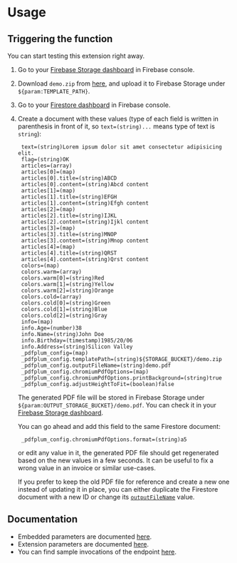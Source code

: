 # Usage

## Triggering the function

You can start testing this extension right away.

1. Go to your [Firebase Storage dashboard](https://console.firebase.google.com/project/${PROJECT_ID}/storage/${STORAGE_BUCKET}/files) in Firebase console.

1. Download `demo.zip` from [here](https://github.com/pdfplum/pdfplum/tree/main/template-samples), and upload it to Firebase Storage under `${param:TEMPLATE_PATH}`.

1. Go to your [Firestore dashboard](https://console.firebase.google.com/project/${PROJECT_ID}/firestore/data/~2F${param:FIRESTORE_COLLECTION}) in Firebase console.

1. Create a document with these values (type of each field is written in parenthesis in front of it, so `text=(string)...` means type of text is `string`):

   ```text
    text=(string)Lorem ipsum dolor sit amet consectetur adipisicing elit.
    flag=(string)OK
    articles=(array)
    articles[0]=(map)
    articles[0].title=(string)ABCD
    articles[0].content=(string)Abcd content
    articles[1]=(map)
    articles[1].title=(string)EFGH
    articles[1].content=(string)Efgh content
    articles[2]=(map)
    articles[2].title=(string)IJKL
    articles[2].content=(string)Ijkl content
    articles[3]=(map)
    articles[3].title=(string)MNOP
    articles[3].content=(string)Mnop content
    articles[4]=(map)
    articles[4].title=(string)QRST
    articles[4].content=(string)Qrst content
    colors=(map)
    colors.warm=(array)
    colors.warm[0]=(string)Red
    colors.warm[1]=(string)Yellow
    colors.warm[2]=(string)Orange
    colors.cold=(array)
    colors.cold[0]=(string)Green
    colors.cold[1]=(string)Blue
    colors.cold[2]=(string)Gray
    info=(map)
    info.Age=(number)38
    info.Name=(string)John Doe
    info.Birthday=(timestamp)1985/20/06
    info.Address=(string)Silicon Valley
    _pdfplum_config=(map)
    _pdfplum_config.templatePath=(string)${STORAGE_BUCKET}/demo.zip
    _pdfplum_config.outputFileName=(string)demo.pdf
    _pdfplum_config.chromiumPdfOptions=(map)
    _pdfplum_config.chromiumPdfOptions.printBackground=(string)true
    _pdfplum_config.adjustHeightToFit=(boolean)false
   ```

   The generated PDF file will be stored in Firebase Storage under `${param:OUTPUT_STORAGE_BUCKET}/demo.pdf`. You can check it in your [Firebase Storage dashboard](https://console.firebase.google.com/project/${PROJECT_ID}/storage/${param:OUTPUT_STORAGE_BUCKET}/files).

   You can go ahead and add this field to the same Firestore document:

   ```text
    _pdfplum_config.chromiumPdfOptions.format=(string)a5
   ```

   or edit any value in it, the generated PDF file should get regenerated based on the new values in a few seconds. It can be useful to fix a wrong value in an invoice or similar use-cases.

   If you prefer to keep the old PDF file for reference and create a new one instead of updating it in place, you can either duplicate the Firestore document with a new ID or change its [`outputFileName`](https://github.com/pdfplum/pdfplum/tree/main/http-pdf-generator/PARAMETERS.md#outputfilename) value.

## Documentation

- Embedded parameters are documented [here](https://github.com/pdfplum/pdfplum/tree/main/firestore-pdf-generator/PARAMETERS.md#embedded-parameters).
- Extension parameters are documented [here](https://github.com/pdfplum/pdfplum/tree/main/firestore-pdf-generator/PARAMETERS.md#firebase-extension-parameters).
- You can find sample invocations of the endpoint [here](https://github.com/pdfplum/pdfplum/tree/main/template-samples).

